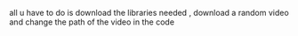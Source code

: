 all u have to do is download the libraries needed , download a random video and change the path of the video in the code 
